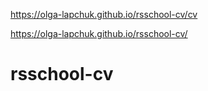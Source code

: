 https://olga-lapchuk.github.io/rsschool-cv/cv

https://olga-lapchuk.github.io/rsschool-cv/

# rsschool-cv

